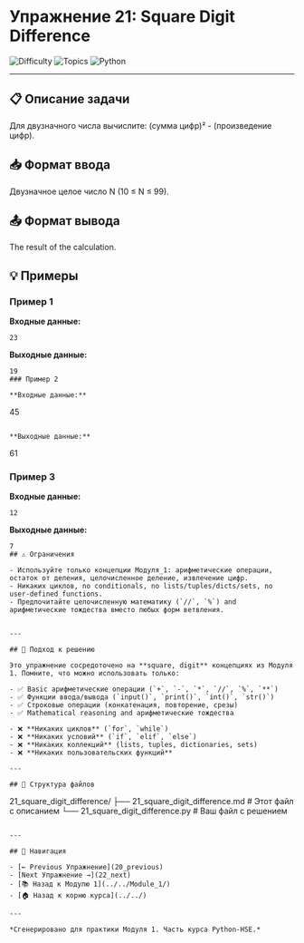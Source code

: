 # Упражнение 21: Square Digit Difference

![Difficulty](https://img.shields.io/badge/Difficulty-Module%201-green)
![Topics](https://img.shields.io/badge/Topics-square%2C%20digit-blue)
![Python](https://img.shields.io/badge/Python-Module%201%20Concepts-yellow)

---

## 📋 Описание задачи

Для двузначного числа вычислите: (сумма цифр)² - (произведение цифр).
## 📥 Формат ввода

Двузначное целое число N (10 ≤ N ≤ 99).
## 📤 Формат вывода

The result of the calculation.
## 💡 Примеры

### Пример 1

**Входные данные:**
```
23
```

**Выходные данные:**
```
19
### Пример 2

**Входные данные:**
```
45
```

**Выходные данные:**
```
61
### Пример 3

**Входные данные:**
```
12
```

**Выходные данные:**
```
7
## ⚠️ Ограничения

- Используйте только концепции Модуля_1: арифметические операции, остаток от деления, целочисленное деление, извлечение цифр.
- Никаких циклов, no conditionals, no lists/tuples/dicts/sets, no user-defined functions.
- Предпочитайте целочисленную математику (`//`, `%`) and арифметические тождества вместо любых форм ветвления.


---

## 🎯 Подход к решению

Это упражнение сосредоточено на **square, digit** концепциях из Модуля 1. Помните, что можно использовать только:

- ✅ Basic арифметические операции (`+`, `-`, `*`, `//`, `%`, `**`)
- ✅ Функции ввода/вывода (`input()`, `print()`, `int()`, `str()`)
- ✅ Строковые операции (конкатенация, повторение, срезы)
- ✅ Mathematical reasoning and арифметические тождества

- ❌ **Никаких циклов** (`for`, `while`)
- ❌ **Никаких условий** (`if`, `elif`, `else`)
- ❌ **Никаких коллекций** (lists, tuples, dictionaries, sets)
- ❌ **Никаких пользовательских функций**

---

## 📁 Структура файлов
```
21_square_digit_difference/
├── 21_square_digit_difference.md     # Этот файл с описанием
└── 21_square_digit_difference.py     # Ваш файл с решением
```

---

## 🔗 Навигация

- [← Previous Упражнение](20_previous) 
- [Next Упражнение →](22_next)
- [📚 Назад к Модулю 1](../../Module_1/)
- [🏠 Назад к корню курса](../../)

---

*Сгенерировано для практики Модуля 1. Часть курса Python-HSE.*
